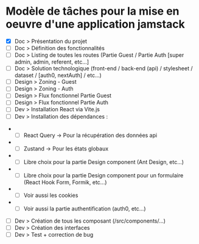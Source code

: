 # Modèle de tâches pour la mise en oeuvre d'une application jamstack
- [x] Doc > Présentation du projet
- [ ] Doc > Définition des fonctionnalités
- [ ] Doc > Listing de toutes les routes (Partie Guest / Partie Auth [super admin, admin, referent, etc...]
- [ ] Doc > Solution technologique (front-end / back-end (api) / stylesheet / dataset / [auth0, nextAuth] / etc...)
- [ ] Design > Zoning - Guest
- [ ] Design > Zoning - Auth
- [ ] Design > Flux fonctionnel Partie Guest
- [ ] Design > Flux fonctionnel Partie Auth
- [ ] Dev > Installation React via Vite.js
- [ ] Dev > Installation des dépendances :
- - [ ] React Query -> Pour la récupération des données api
- - [ ] Zustand -> Pour les états globaux
- - [ ] Libre choix pour la partie Design component (Ant Design, etc...)
- - [ ] Libre choix pour la partie Design component pour un formulaire (React Hook Form, Formik, etc...)
- - [ ] Voir aussi les cookies
- - [ ] Voir aussi la partie authentification (auth0, etc...)
- [ ] Dev > Création de tous les composant (/src/components/...)
- [ ] Dev > Création des interfaces
- [ ] Dev > Test + correction de bug
